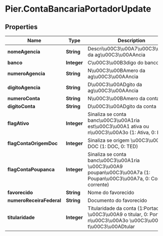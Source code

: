 # Pier.ContaBancariaPortadorUpdate

## Properties
Name | Type | Description | Notes
------------ | ------------- | ------------- | -------------
**nomeAgencia** | **String** | Descri\u00C3\u00A7\u00C3\u00A3o da ag\u00C3\u00AAncia | [optional] 
**banco** | **Integer** | C\u00C3\u00B3digo do banco | 
**numeroAgencia** | **String** | N\u00C3\u00BAmero da ag\u00C3\u00AAncia | 
**digitoAgencia** | **String** | D\u00C3\u00ADgito da ag\u00C3\u00AAncia | [optional] 
**numeroConta** | **String** | N\u00C3\u00BAmero da conta | 
**digitoConta** | **String** | D\u00C3\u00ADgito da conta | [optional] 
**flagAtivo** | **Integer** | Sinaliza se conta banc\u00C3\u00A1ria est\u00C3\u00A1 ativa ou n\u00C3\u00A3o (1: Ativa, 0: Inativa) | 
**flagContaOrigemDoc** | **Integer** | Sinaliza se origem \u00C3\u00A9 DOC (1: DOC, 0: TED) | 
**flagContaPoupanca** | **Integer** | Sinaliza se conta banc\u00C3\u00A1ria \u00C3\u00A9 poupan\u00C3\u00A7a (1: Poupan\u00C3\u00A7a, 0: Conta corrente) | 
**favorecido** | **String** | Nome do favorecido | 
**numeroReceiraFederal** | **String** | Documento do favorecido | 
**titularidade** | **Integer** | Titularidade da conta (1:Portador \u00C3\u00A9 o titular, 0: Portador n\u00C3\u00A3o \u00C3\u00A9 o t\u00C3\u00ADtular | [optional] 


